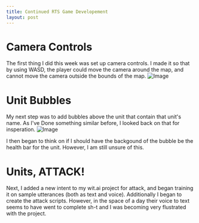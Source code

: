 ```yaml
---
title: Continued RTS Game Developement
layout: post
---
```


# Camera Controls
The first thing I did this week was set up camera controls. I made it so that by using WASD, the player could move the camera around the map, and cannot move the camera outside the bounds of the map.
![Image](https://apalmer16.github.io/projectsirens/assets/rfrcWcxnn5.gif)

# Unit Bubbles
My next step was to add bubbles above the unit that contain that unit's name. As I've Done something similar before, I looked back on that for insperation.
![Image](https://i.imgur.com/U043ddg.png)

I then began to think on if I should have the backgound of the bubble be the health bar for the unit. However, I am still unsure of this.

# Units, ATTACK!
Next, I added a new intent to my wit.ai project for attack, and began training it on sample utterances (both as text and voice). Additionally I began to create the attack scripts.
However, in the space of a day their voice to text seems to have went to complete sh-t and I was becoming very flustrated with the project.
